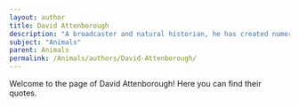 ```yaml
---
layout: author
title: David Attenborough
description: "A broadcaster and natural historian, he has created numerous documentary series and films about wildlife and conservation, inspiring millions to appreciate the natural world."
subject: "Animals"
parent: Animals
permalink: /Animals/authors/David-Attenborough/
---
```


Welcome to the page of David Attenborough! Here you can find their quotes.
